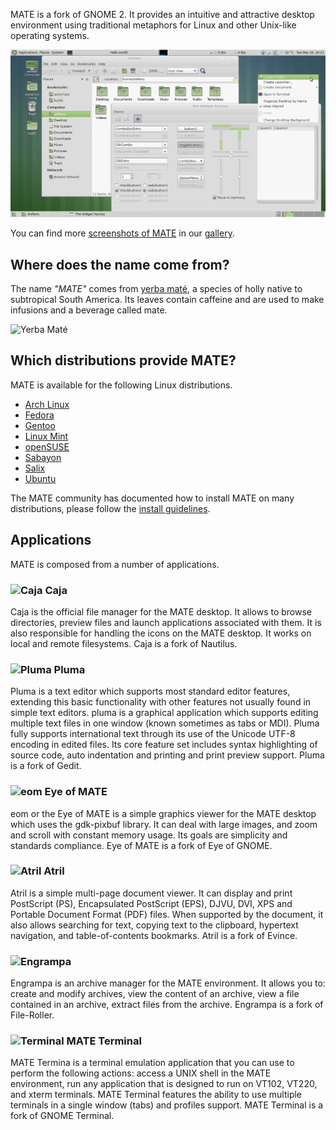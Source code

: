 <!--
.. link:
.. description:
.. tags: Applications,Screenshots
.. date: 2011-12-05 11:31:12
.. title: About
.. slug: about
-->

MATE is a fork of GNOME 2. It provides an intuitive and attractive desktop
environment using traditional metaphors for Linux and other Unix-like
operating systems.

![](/gallery/themes/1.6/theme-menta.png)

You can find more [screenshots of MATE](/gallery/1.6/) in our [gallery](/gallery/).

## Where does the name come from?

The name _"MATE"_ comes from [yerba maté](http://en.wikipedia.org/wiki/Yerba_mate),
a species of holly native to subtropical South America. Its leaves contain
caffeine and are used to make infusions and a beverage called mate.

![Yerba Maté](http://upload.wikimedia.org/wikipedia/commons/thumb/2/28/Ilex_paraguariensis_-_K%C3%B6hler%E2%80%93s_Medizinal-Pflanzen-074.jpg/220px-Ilex_paraguariensis_-_K%C3%B6hler%E2%80%93s_Medizinal-Pflanzen-074.jpg) 

## Which distributions provide MATE?

MATE is available for the following Linux distributions.

  * [Arch Linux](http://www.archlinux.org/)
  * [Fedora](http://www.fedoraproject.org/)
  * [Gentoo](http://www.gentoo.org/)  
  * [Linux Mint](http://linuxmint.com/)
  * [openSUSE](http://www.opensuse.org/)  
  * [Sabayon](http://www.sabayon.org/)
  * [Salix](http://www.salixos.org/)
  * [Ubuntu](http://www.ubuntu.com/)

The MATE community has documented how to install MATE on many distributions,
please follow the [install guidelines](http://wiki.mate-desktop.org/download).

## Applications

MATE is composed from a number of applications.

### ![Caja](/wp-content/uploads/2011/12/file-manager.png)  Caja

Caja is the official file manager for the MATE desktop. It allows to 
browse directories, preview files and launch applications 
associated with them. It is also responsible for handling the icons 
on the MATE desktop. It works on local and remote filesystems. Caja 
is a fork of Nautilus. 

### ![Pluma](/wp-content/uploads/2011/12/accessories-text-editor.png) Pluma 

Pluma is a text editor which supports most standard editor 
features, extending this basic functionality with other features 
not usually found in simple text editors. pluma is a graphical 
application which supports editing multiple text files in one 
window (known sometimes as tabs or MDI). Pluma fully supports 
international text through its use of the Unicode UTF-8 encoding in 
edited files. Its core feature set includes syntax highlighting of 
source code, auto indentation and printing and print preview 
support. Pluma is a fork of Gedit. 

### ![eom](/wp-content/uploads/2011/12/eom.png) Eye of MATE

eom or the Eye of MATE is a simple graphics viewer for the MATE 
desktop which uses the gdk-pixbuf library. It can deal with large 
images, and zoom and scroll with constant memory usage. Its goals 
are simplicity and standards compliance. Eye of MATE is a fork of 
Eye of GNOME.

### ![Atril](/wp-content/uploads/2011/12/atril.png) Atril

Atril is a simple multi-page document viewer. It can display and 
print PostScript (PS), Encapsulated PostScript (EPS), DJVU, DVI, 
XPS and Portable Document Format (PDF) files. When supported by the 
document, it also allows searching for text, copying text to the 
clipboard, hypertext navigation, and table-of-contents bookmarks. 
Atril is a fork of Evince. 

### ![Engrampa](/wp-content/uploads/2011/12/engrampa.png)

Engrampa is an archive 
manager for the MATE environment. It allows you to: create and 
modify archives, view the content of an archive, view a file 
contained in an archive, extract files from the archive. Engrampa 
is a fork of File-Roller. 

### ![Terminal](/wp-content/uploads/2011/12/gnome-terminal.png) MATE Terminal

MATE Termina is a terminal emulation application that you can use to perform the 
following actions: access a UNIX shell in the MATE environment, run 
any application that is designed to run on VT102, VT220, and xterm 
terminals. MATE Terminal features the ability to use multiple 
terminals in a single window (tabs) and profiles support. MATE 
Terminal is a fork of GNOME Terminal.
